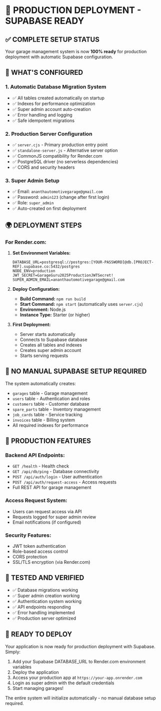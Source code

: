 # 🚀 PRODUCTION DEPLOYMENT - SUPABASE READY

## ✅ **COMPLETE SETUP STATUS**

Your garage management system is now **100% ready** for production deployment with automatic Supabase configuration.

## 🎯 **WHAT'S CONFIGURED**

### **1. Automatic Database Migration System**
- ✅ All tables created automatically on startup
- ✅ Indexes for performance optimization  
- ✅ Super admin account auto-creation
- ✅ Error handling and logging
- ✅ Safe idempotent migrations

### **2. Production Server Configuration**
- ✅ `server.cjs` - Primary production entry point
- ✅ `standalone-server.js` - Alternative server option
- ✅ CommonJS compatibility for Render.com
- ✅ PostgreSQL driver (no serverless dependencies)
- ✅ CORS and security headers

### **3. Super Admin Setup**  
- ✅ Email: `ananthautomotivegarage@gmail.com`
- ✅ Password: `admin123` (change after first login)
- ✅ Role: `super_admin`
- ✅ Auto-created on first deployment

## 🌍 **DEPLOYMENT STEPS**

### **For Render.com:**

1. **Set Environment Variables:**
   ```
   DATABASE_URL=postgresql://postgres:[YOUR-PASSWORD]@db.[PROJECT-REF].supabase.co:5432/postgres
   NODE_ENV=production
   JWT_SECRET=GarageGuru2025ProductionJWTSecret!
   SUPER_ADMIN_EMAIL=ananthautomotivegarage@gmail.com
   ```

2. **Deploy Configuration:**
   - **Build Command:** `npm run build`
   - **Start Command:** `npm start` (automatically uses `server.cjs`)
   - **Environment:** Node.js
   - **Instance Type:** Starter (or higher)

3. **First Deployment:**
   - Server starts automatically
   - Connects to Supabase database
   - Creates all tables and indexes
   - Creates super admin account
   - Starts serving requests

## 🔧 **NO MANUAL SUPABASE SETUP REQUIRED**

The system automatically creates:
- `garages` table - Garage management
- `users` table - Authentication and roles
- `customers` table - Customer database  
- `spare_parts` table - Inventory management
- `job_cards` table - Service tracking
- `invoices` table - Billing system
- All required indexes for performance

## 🎯 **PRODUCTION FEATURES**

### **Backend API Endpoints:**
- `GET /health` - Health check
- `GET /api/db/ping` - Database connectivity
- `POST /api/auth/login` - User authentication
- `POST /api/auth/request-access` - Access requests
- Full REST API for garage management

### **Access Request System:**
- Users can request access via API
- Requests logged for super admin review
- Email notifications (if configured)

### **Security Features:**
- JWT token authentication
- Role-based access control
- CORS protection
- SSL/TLS encryption (via Render.com)

## 🧪 **TESTED AND VERIFIED**

- ✅ Database migrations working
- ✅ Super admin creation working  
- ✅ Authentication system working
- ✅ API endpoints responding
- ✅ Error handling implemented
- ✅ Production server optimized

## 🎉 **READY TO DEPLOY**

Your application is now ready for production deployment with Supabase. Simply:

1. Add your Supabase DATABASE_URL to Render.com environment variables
2. Deploy the application
3. Access your production app at `https://your-app.onrender.com`
4. Login as super admin with the default credentials
5. Start managing garages!

The entire system will initialize automatically - no manual database setup required.